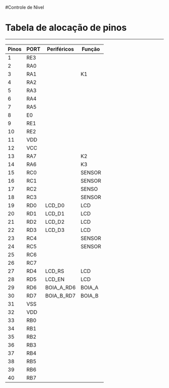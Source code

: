 #Controle de Nivel
# Tabela de alocação de pinos

***

|**Pinos**|**PORT**| **Periféricos** | **Função** |
|---------|--------|-----------------|------------|
|1        |RE3     |                 |            |
|2        |RA0     |                 |            |
|3        |RA1     |                 |K1          |
|4        |RA2     |                 |            |
|5        |RA3     |                 |            |
|6        |RA4     |                 |            |
|7        |RA5     |                 |            |
|8        |E0      |                 |            |
|9        |RE1     |                 |            |
|10       |RE2     |                 |            |
|11       |VDD     |                 |            |
|12       |VCC     |                 |            |
|13       |RA7     |                 |K2          |
|14       |RA6     |                 |K3          |
|15       |RC0     |                 |SENSOR      |
|16       |RC1     |                 |SENSOR      |
|17       |RC2     |                 |SENSO       | 
|18       |RC3     |                 |SENSOR      |
|19       |RD0     |LCD_D0           |LCD         |
|20       |RD1     |LCD_D1           |LCD         |
|21       |RD2     |LCD_D2           |LCD         |
|22       |RD3     |LCD_D3           |LCD         |
|23       |RC4     |                 |SENSOR      |
|24       |RC5     |                 |SENSOR      |
|25       |RC6     |                 |            |
|26       |RC7     |                 |            |
|27       |RD4     |LCD_RS           |LCD         |
|28       |RD5     |LCD_EN           |LCD         |
|29       |RD6     |BOIA_A_RD6       |BOIA_A      |
|30       |RD7     |BOIA_B_RD7       |BOIA_B      |
|31       |VSS     |                 |            |
|32       |VDD     |                 |            |
|33       |RB0     |                 |            |
|34       |RB1     |                 |            |
|35       |RB2     |                 |            |
|36       |RB3     |                 |            |
|37       |RB4     |                 |            |
|38       |RB5     |                 |            |
|39       |RB6     |                 |            |
|40       |RB7     |                 |            |
